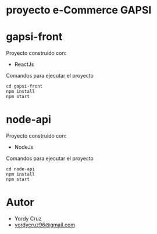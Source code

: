 # proyecto e-Commerce GAPSI
 
gapsi-front
=====================

Proyecto construido con:
- ReactJs

Comandos para ejecutar el proyecto

```
cd gapsi-front
npm install
npm start
```

node-api
=====================

Proyecto construido con:
- NodeJs

Comandos para ejecutar el proyecto

```
cd node-api
npm install
npm start
```

Autor
====================
- Yordy Cruz
- yordycruz96@gmail.com 
